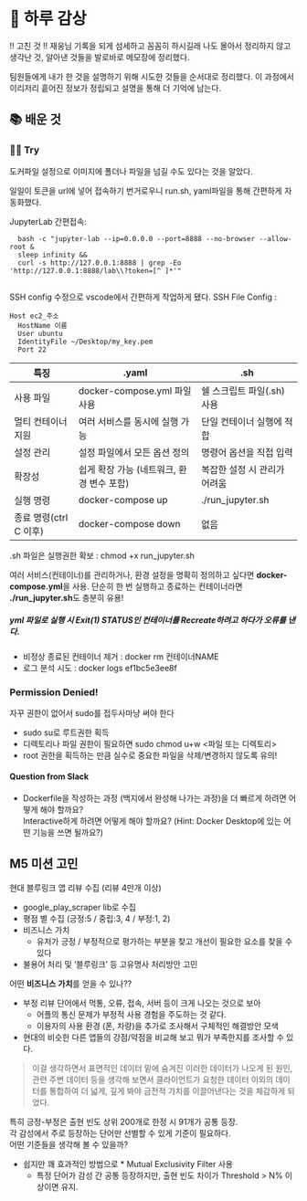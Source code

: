 # 🌅 하루 감상

!! 고친 것 !!
재웅님 기록을 되게 섬세하고 꼼꼼히 하시길래 나도 몰아서 정리하지 않고
생각난 것, 알아낸 것들을 발로바로 메모장에 정리했다.

팀원들에게 내가 한 것을 설명하기 위해 시도한 것들을 순서대로 정리했다.
이 과정에서 이리저리 흩어진 정보가 정립되고 설명을 통해 더 기억에 남는다.

## 📚 배운 것
### 🏃‍♂️ Try
도커파일 설정으로 이미지에 폴더나 파일을 넘길 수도 있다는 것을 알았다.

일일이 토큰을 url에 넣어 접속하기 번거로우니 run.sh, yaml파일을 통해 간편하게 자동화했다.

JupyterLab 간편접속:
```  
  bash -c "jupyter-lab --ip=0.0.0.0 --port=8888 --no-browser --allow-root & 
  sleep infinity && 
  curl -s http://127.0.0.1:8888 | grep -Eo 'http://127.0.0.1:8888/lab\\?token=[^ ]*'"
  
```
SSH config 수정으로 vscode에서 간편하게 작업하게 됐다.
SSH File Config :
```
Host ec2_주소
  HostName 이름
  User ubuntu
  IdentityFile ~/Desktop/my_key.pem
  Port 22
```

| 특징 |	.yaml |	.sh |
|------|---|---|
| 사용 파일             |	docker-compose.yml 파일 사용 | 	쉘 스크립트 파일(.sh) 사용 |
| 멀티 컨테이너 지원	  | 여러 서비스를 동시에 실행 가능	| 단일 컨테이너 실행에 적합 |
| 설정 관리         	| 설정 파일에서 모든 옵션 정의	| 명령어 옵션을 직접 입력 |
| 확장성            	| 쉽게 확장 가능 (네트워크, 환경 변수 포함)	| 복잡한 설정 시 관리가 어려움 |
| 실행 명령	| docker-compose up	| ./run_jupyter.sh |
| 종료 명령(ctrl C 이후)	| docker-compose down	| 없음 |

.sh 파일은 실행권한 확보 : chmod +x run_jupyter.sh<br>

여러 서비스(컨테이너)를 관리하거나, 환경 설정을 명확히 정의하고 싶다면 **docker-compose.yml**을 사용.
단순히 한 번 실행하고 종료하는 컨테이너라면 **./run_jupyter.sh**도 충분히 유용!

##### yml 파일로 실행 시 Exit(1) STATUS인 컨테이너를 Recreate하려고 하다가 오류를 낸다.
* 비정상 종료된 컨테이너 제거 : docker rm 컨테이너NAME
* 로그 분석 시도 : docker logs ef1bc5e3ee8f

### Permission Denied!
자꾸 권한이 없어서 sudo를 접두사마냥 써야 한다
- sudo su로 루트권한 획득
- 디렉토리나 파일 권한이 필요하면 sudo chmod u+w <파일 또는 디렉토리>
- root 권한을 획득하는 만큼 실수로 중요한 파일을 삭제/변경하지 않도록 유의!

#### Question from Slack
* Dockerfile을 작성하는 과정 (백지에서 완성해 나가는 과정)을 더 빠르게 하려면 어떻게 해야 할까요?<br> Interactive하게 하려면 어떻게 해야 할까요? (Hint: Docker Desktop에 있는 어떤 기능을 쓰면 될까요?)


## M5 미션 고민
현대 블루링크 앱 리뷰 수집 (리뷰 4만개 이상)
- google_play_scraper lib로 수집
- 평점 별 수집 (긍정:5 / 중립:3, 4 / 부정:1, 2)
- 비즈니스 가치
    - 유저가 긍정 / 부정적으로 평가하는 부분을 찾고 개선이 필요한 요소를 찾을 수 있다
- 불용어 처리 및 ‘블루링크’ 등 고유명사 처리방안 고민

어떤 **비즈니스 가치**를 얻을 수 있나??
* 부정 리뷰 단어에서 먹통, 오류, 접속, 서버 등이 크게 나오는 것으로 보아
    * 어플의 통신 문제가 부정적 사용 경험을 주도하는 것 같다.
    * 이용자의 사용 환경 (폰, 차량)을 추가로 조사해서 구체적인 해결방안 모색<br>
* 현대의 비슷한 다른 앱들의 강점/약점을 비교해 보고 뭐가 부족한지를 조사할 수 있다.
> 이걸 생각하면서 표면적인 데이터 밑에 숨겨진 이러한 데이터가 나오게 된 원인, 관련 주변 데이터 등을 생각해 보면서 클라이언트가 요청한 데이터 이외의 데이터를 통합하여 더 넓게, 깊게 봐야 금전적 가치를 이끌어낸다는 것을 체감하게 되었다. <br>
> 
특히 긍정-부정은 출현 빈도 상위 200개로 한정 시 91개가 공통 등장. <br>
각 감성에서 주로 등장하는 단어만 선별할 수 있게 기준이 필요하다. <br>
어떤 기준들을 생각해 볼 수 있을까?
- 쉽지만 꽤 효과적인 방법으로 * Mutual Exclusivity Filter 사용
    * 특정 단어가 감성 간 공통 등장하지만, 출현 빈도 차이가 Threshold > N% 이상이면 유지.
